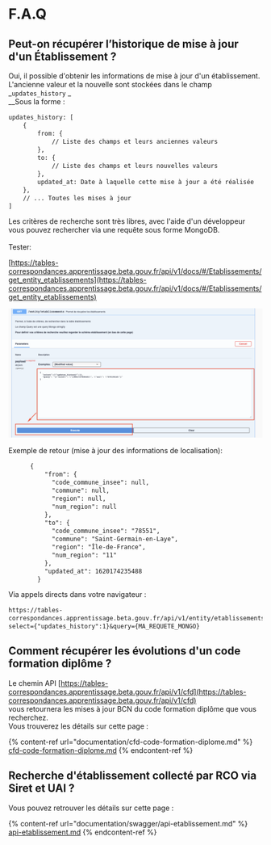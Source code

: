 # F.A.Q

## Peut-on récupérer l’historique de mise à jour d'un Établissement ?

Oui, il possible d'obtenir les informations de mise à jour d'un établissement. \
L'ancienne valeur et la nouvelle sont stockées dans le champ _`updates_history` _\
__Sous la forme :

```
updates_history: [
    {
        from: { 
            // Liste des champs et leurs anciennes valeurs
        },
        to: { 
            // Liste des champs et leurs nouvelles valeurs
        },
        updated_at: Date à laquelle cette mise à jour a été réalisée 
    },
    // ... Toutes les mises à jour
]
```

Les critères de recherche sont très libres, avec l'aide d'un développeur vous pouvez rechercher via une requête sous forme MongoDB. \
\
Tester: 

[https://tables-correspondances.apprentissage.beta.gouv.fr/api/v1/docs/#/Etablissements/get_entity_etablissements](https://tables-correspondances.apprentissage.beta.gouv.fr/api/v1/docs/#/Etablissements/get_entity_etablissements)

![](<../.gitbook/assets/image (7).png>)

Exemple de retour (mise à jour des informations de localisation): 

```
      {
          "from": {
            "code_commune_insee": null,
            "commune": null,
            "region": null,
            "num_region": null
          },
          "to": {
            "code_commune_insee": "78551",
            "commune": "Saint-Germain-en-Laye",
            "region": "Île-de-France",
            "num_region": "11"
          },
          "updated_at": 1620174235488
        }
```

Via appels directs dans votre navigateur : 

```
https://tables-correspondances.apprentissage.beta.gouv.fr/api/v1/entity/etablissements?select={"updates_history":1}&query={MA_REQUETE_MONGO}
```

## Comment récupérer les évolutions d'un code formation diplôme ? 

Le chemin API [https://tables-correspondances.apprentissage.beta.gouv.fr/api/v1/cfd](https://tables-correspondances.apprentissage.beta.gouv.fr/api/v1/cfd) \
vous retournera les mises à jour BCN du code formation diplôme que vous recherchez.\
Vous trouverez les détails sur cette page :  

{% content-ref url="documentation/cfd-code-formation-diplome.md" %}
[cfd-code-formation-diplome.md](documentation/cfd-code-formation-diplome.md)
{% endcontent-ref %}



## Recherche d'établissement collecté par RCO via Siret et UAI ? 

Vous pouvez retrouver les détails sur cette page :

{% content-ref url="documentation/swagger/api-etablissement.md" %}
[api-etablissement.md](documentation/swagger/api-etablissement.md)
{% endcontent-ref %}
